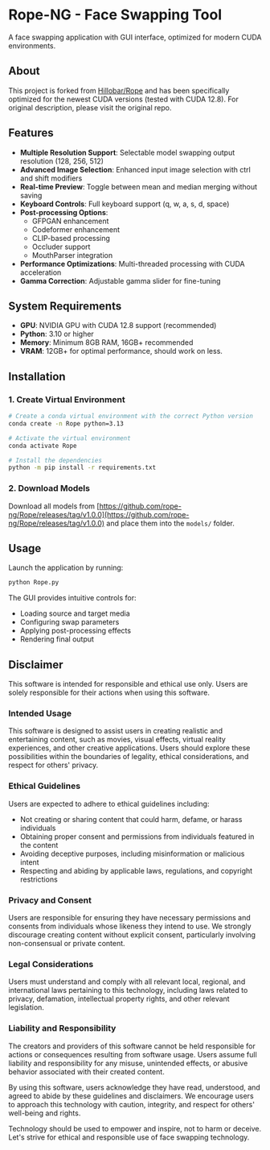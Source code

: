 # Rope-NG - Face Swapping Tool

A face swapping application with GUI interface, optimized for modern CUDA environments.

## About

This project is forked from [Hillobar/Rope](https://github.com/Hillobar/Rope) and has been specifically optimized for the newest CUDA versions (tested with CUDA 12.8). For original description, please visit the original repo.

## Features

- **Multiple Resolution Support**: Selectable model swapping output resolution (128, 256, 512)
- **Advanced Image Selection**: Enhanced input image selection with ctrl and shift modifiers
- **Real-time Preview**: Toggle between mean and median merging without saving
- **Keyboard Controls**: Full keyboard support (q, w, a, s, d, space)
- **Post-processing Options**: 
  - GFPGAN enhancement
  - Codeformer enhancement
  - CLIP-based processing
  - Occluder support
  - MouthParser integration
- **Performance Optimizations**: Multi-threaded processing with CUDA acceleration
- **Gamma Correction**: Adjustable gamma slider for fine-tuning

## System Requirements

- **GPU**: NVIDIA GPU with CUDA 12.8 support (recommended)
- **Python**: 3.10 or higher
- **Memory**: Minimum 8GB RAM, 16GB+ recommended
- **VRAM**: 12GB+ for optimal performance, should work on less.

## Installation

### 1. Create Virtual Environment

```bash
# Create a conda virtual environment with the correct Python version
conda create -n Rope python=3.13

# Activate the virtual environment
conda activate Rope

# Install the dependencies
python -m pip install -r requirements.txt
```

### 2. Download Models

Download all models from [https://github.com/rope-ng/Rope/releases/tag/v1.0.0](https://github.com/rope-ng/Rope/releases/tag/v1.0.0) and place them into the `models/` folder.

## Usage

Launch the application by running:
```bash
python Rope.py
```

The GUI provides intuitive controls for:
- Loading source and target media
- Configuring swap parameters
- Applying post-processing effects
- Rendering final output

## Disclaimer

This software is intended for responsible and ethical use only. Users are solely responsible for their actions when using this software.

### Intended Usage
This software is designed to assist users in creating realistic and entertaining content, such as movies, visual effects, virtual reality experiences, and other creative applications. Users should explore these possibilities within the boundaries of legality, ethical considerations, and respect for others' privacy.

### Ethical Guidelines
Users are expected to adhere to ethical guidelines including:
- Not creating or sharing content that could harm, defame, or harass individuals
- Obtaining proper consent and permissions from individuals featured in the content
- Avoiding deceptive purposes, including misinformation or malicious intent
- Respecting and abiding by applicable laws, regulations, and copyright restrictions

### Privacy and Consent
Users are responsible for ensuring they have necessary permissions and consents from individuals whose likeness they intend to use. We strongly discourage creating content without explicit consent, particularly involving non-consensual or private content.

### Legal Considerations
Users must understand and comply with all relevant local, regional, and international laws pertaining to this technology, including laws related to privacy, defamation, intellectual property rights, and other relevant legislation.

### Liability and Responsibility
The creators and providers of this software cannot be held responsible for actions or consequences resulting from software usage. Users assume full liability and responsibility for any misuse, unintended effects, or abusive behavior associated with their created content.

By using this software, users acknowledge they have read, understood, and agreed to abide by these guidelines and disclaimers. We encourage users to approach this technology with caution, integrity, and respect for others' well-being and rights.

Technology should be used to empower and inspire, not to harm or deceive. Let's strive for ethical and responsible use of face swapping technology.